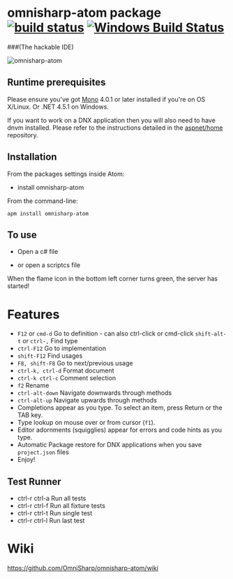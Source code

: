 # omnisharp-atom package [![build status](https://travis-ci.org/OmniSharp/omnisharp-atom.svg)](https://travis-ci.org/OmniSharp/omnisharp-atom/)  [![Windows Build Status](https://ci.appveyor.com/api/projects/status/github/OmniSharp/omnisharp-atom?branch=master&svg=true)](https://ci.appveyor.com/project/nosami/omnisharp-atom)

###(The hackable IDE)

![omnisharp-atom](https://cloud.githubusercontent.com/assets/667194/7758038/8ad7bdfa-fffe-11e4-98be-74e0c660aabd.gif)

## Runtime prerequisites

Please ensure you've got [Mono](http://www.mono-project.com/) 4.0.1 or later installed if you're on OS X/Linux. Or .NET 4.5.1 on Windows.

If you want to work on a DNX application then you will also need to have dnvm installed. Please refer to the instructions detailed in the [aspnet/home](https://github.com/aspnet/home/#minimum-requirements) repository. 
## Installation
From the packages settings inside Atom:

* install omnisharp-atom

From the command-line:

```
apm install omnisharp-atom
```

## To use

- Open a c# file

- or open a scriptcs file

When the flame icon in the bottom left corner turns green, the server has started!

# Features

- `F12` or `cmd-d` Go to definition - can also ctrl-click or cmd-click
  `shift-alt-t` or `ctrl-,` Find type
- `ctrl-F12` Go to implementation
- `shift-F12` Find usages
- `F8, shift-F8` Go to next/previous usage
- `ctrl-k, ctrl-d` Format document
- `ctrl-k ctrl-c` Comment selection
- `f2` Rename
- `ctrl-alt-down` Navigate downwards through methods
- `ctrl-alt-up` Navigate upwards through methods
- Completions appear as you type. To select an item, press Return or the TAB key.
- Type lookup on mouse over or from cursor (`f1`).
- Editor adornments (squigglies) appear for errors and code hints as you type.
- Automatic Package restore for DNX applications when you save `project.json` files
- Enjoy!

## Test Runner

- ctrl-r ctrl-a Run all tests
- ctrl-r ctrl-f Run all fixture tests
- ctrl-r ctrl-t Run single test
- ctrl-r ctrl-l Run last test

# Wiki

https://github.com/OmniSharp/omnisharp-atom/wiki
